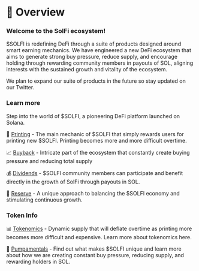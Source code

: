 # 📖 Overview

### Welcome to the SolFi ecosystem!
$SOLFI is redefining DeFi through a suite of products designed around smart earning mechanics. We have engineered a new DeFi ecosystem that aims to generate strong buy pressure, reduce supply, and encourage holding through rewarding community members in payouts of SOL, aligning interests with the sustained growth and vitality of the ecosystem. 

We plan to expand our suite of products in the future so stay updated on our Twitter.


### Learn more
Step into the world of $SOLFI, a pioneering DeFi platform launched on Solana. 

<span>💸</span> [Printing](printing.md) - The main mechanic of $SOLFI that simply rewards users for printing new $SOLFI. Printing becomes more and more difficult overtime.

<span>📈</span> [Buyback](buyback.md) - Intricate part of the ecosystem that constantly create buying pressure and reducing total supply

<span>💰</span> [Dividends](dividends.md) - $SOLFI community members can participate and benefit directly in the growth of SolFi through payouts in SOL.

<span>🏦</span> [Reserve](reserve.md) - A unique approach to balancing the $SOLFI economy and stimulating continuous growth.

### Token Info

<span>📊</span> [Tokenomics](tokenomics.md) - Dynamic supply that will deflate overtime as printing more becomes more difficult and expensive. Learn more about tokenomics here.

<span>🦾</span> [Pumpamentals](pumpamentals.md) - Find out what makes $SOLFI unique and learn more about how we are creating constant buy pressure, reducing supply, and rewarding holders in SOL.
